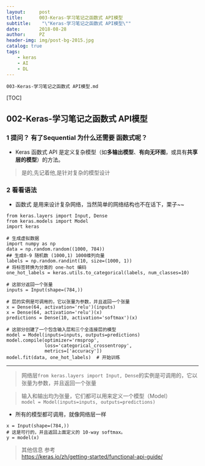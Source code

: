 ```yaml
---
layout:     post
title:      003-Keras-学习笔记之函数式 API模型
subtitle:    "\"Keras-学习笔记之函数式 API模型\""
date:       2018-08-28
author:     PZ
header-img: img/post-bg-2015.jpg
catalog: true
tags:
    - keras
    - AI
    - DL
---
```


```
003-Keras-学习笔记之函数式 API模型.md
```

[TOC]

## 002-Keras-学习笔记之函数式 API模型

### 1 提问？ 有了Sequential 为什么还需要 函数式呢？

- Keras 函数式 API 是定义复杂模型（如**多输出模型**、**有向无环图**，或具有**共享层的模型**）的方法。

> 是的,先记着他,是针对复杂的模型设计


### 2 看看语法

- 函数式 是用来设计复杂网络，当然简单的网络结构也不在话下，栗子~~


```
from keras.layers import Input, Dense
from keras.models import Model
import keras

# 生成虚拟数据
import numpy as np
data = np.random.random((1000, 784))
## 生成0-9 随机数 (1000,1) 1000维列向量
labels = np.random.randint(10, size=(1000, 1))
# 将标签转换为分类的 one-hot 编码
one_hot_labels = keras.utils.to_categorical(labels, num_classes=10)

# 这部分返回一个张量
inputs = Input(shape=(784,))

# 层的实例是可调用的，它以张量为参数，并且返回一个张量
x = Dense(64, activation='relu')(inputs)
x = Dense(64, activation='relu')(x)
predictions = Dense(10, activation='softmax')(x)

# 这部分创建了一个包含输入层和三个全连接层的模型
model = Model(inputs=inputs, outputs=predictions)
model.compile(optimizer='rmsprop',
              loss='categorical_crossentropy',
              metrics=['accuracy'])
model.fit(data, one_hot_labels)  # 开始训练
```

---

> 网络层`from keras.layers import Input, Dense`的实例是可调用的，它以张量为参数，并且返回一个张量

> 输入和输出均为张量，它们都可以用来定义一个模型（Model）<br> `model = Model(inputs=inputs, outputs=predictions)`


- 所有的模型都可调用，就像网络层一样

```
x = Input(shape=(784,))
# 这是可行的，并且返回上面定义的 10-way softmax。
y = model(x)
```


> 其他信息 参考 <br> https://keras.io/zh/getting-started/functional-api-guide/

